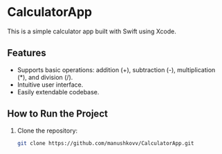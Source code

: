 # CalculatorApp

This is a simple calculator app built with Swift using Xcode.

## Features
- Supports basic operations: addition (+), subtraction (-), multiplication (*), and division (/).
- Intuitive user interface.
- Easily extendable codebase.

## How to Run the Project
1. Clone the repository:
   ```bash
   git clone https://github.com/manushkovv/CalculatorApp.git 
